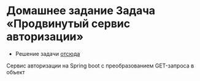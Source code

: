 # Домашнее задание Задача «Продвинутый сервис авторизации»

* Решение задачи [отсюда](https://github.com/netology-code/jd-homeworks/tree/master/spring_boot_rest/task2)

Сервис авторизации на Spring boot с преобразованием GET-запроса в объект

 
